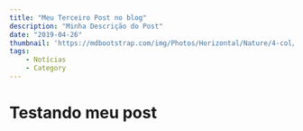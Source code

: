 ```yaml
---
title: "Meu Terceiro Post no blog"
description: "Minha Descrição do Post"
date: "2019-04-26"
thumbnail: 'https://mdbootstrap.com/img/Photos/Horizontal/Nature/4-col/img%20%28131%29.jpg'
tags: 
    - Notícias
    - Category
---
```


# Testando meu post

